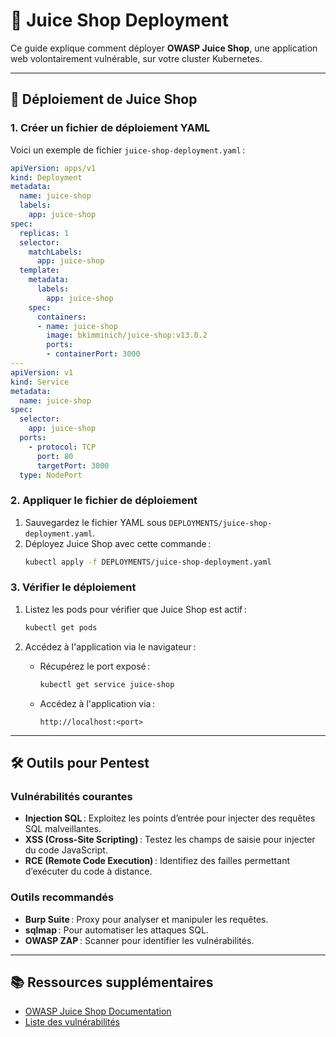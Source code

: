 # 🍹 Juice Shop Deployment

Ce guide explique comment déployer **OWASP Juice Shop**, une application web volontairement vulnérable, sur votre cluster Kubernetes.

---

## 🚀 Déploiement de Juice Shop

### 1. Créer un fichier de déploiement YAML
Voici un exemple de fichier `juice-shop-deployment.yaml` :
```yaml
apiVersion: apps/v1
kind: Deployment
metadata:
  name: juice-shop
  labels:
    app: juice-shop
spec:
  replicas: 1
  selector:
    matchLabels:
      app: juice-shop
  template:
    metadata:
      labels:
        app: juice-shop
    spec:
      containers:
      - name: juice-shop
        image: bkimminich/juice-shop:v13.0.2
        ports:
        - containerPort: 3000
---
apiVersion: v1
kind: Service
metadata:
  name: juice-shop
spec:
  selector:
    app: juice-shop
  ports:
    - protocol: TCP
      port: 80
      targetPort: 3000
  type: NodePort
```

### 2. Appliquer le fichier de déploiement
1. Sauvegardez le fichier YAML sous `DEPLOYMENTS/juice-shop-deployment.yaml`.
2. Déployez Juice Shop avec cette commande :
   ```bash
   kubectl apply -f DEPLOYMENTS/juice-shop-deployment.yaml
   ```

### 3. Vérifier le déploiement
1. Listez les pods pour vérifier que Juice Shop est actif :
   ```bash
   kubectl get pods
   ```

2. Accédez à l'application via le navigateur :
   - Récupérez le port exposé :
     ```bash
     kubectl get service juice-shop
     ```
   - Accédez à l'application via :
     ```
     http://localhost:<port>
     ```

---

## 🛠️ Outils pour Pentest

### Vulnérabilités courantes
- **Injection SQL** : Exploitez les points d’entrée pour injecter des requêtes SQL malveillantes.
- **XSS (Cross-Site Scripting)** : Testez les champs de saisie pour injecter du code JavaScript.
- **RCE (Remote Code Execution)** : Identifiez des failles permettant d’exécuter du code à distance.

### Outils recommandés
- **Burp Suite** : Proxy pour analyser et manipuler les requêtes.
- **sqlmap** : Pour automatiser les attaques SQL.
- **OWASP ZAP** : Scanner pour identifier les vulnérabilités.

---

## 📚 Ressources supplémentaires
- [OWASP Juice Shop Documentation](https://owasp.org/www-project-juice-shop/)
- [Liste des vulnérabilités](https://owasp.org/www-project-juice-shop/part-vulnerability/)